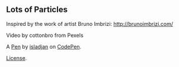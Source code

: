 Lots of Particles
-----------------

Inspired by the work of artist Bruno Imbrizi: http://brunoimbrizi.com/

Video by cottonbro from Pexels

A [Pen](https://codepen.io/isladjan/pen/dypjJQb) by [isladjan](https://codepen.io/isladjan) on [CodePen](https://codepen.io).

[License](https://codepen.io/license/pen/dypjJQb).